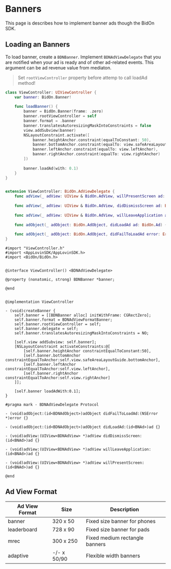 # Banners

This page is describes how to implement banner ads though the BidOn SDK.

## Loading an Banners

To load banner, create a `BDNBanner`.  Implement `BDNAdViewDelegate` that you are notified when your ad is ready and of other ad-related events. This argument can be ad revenue value from mediaton.

> Set `rootViewController` property before attemp to call loadAd method!

```swift
class ViewController: UIViewController {
    var banner: BidOn.Banner!
    
    func loadBanner() {
        banner = BidOn.Banner(frame: .zero)
        banner.rootViewController = self
        banner.format = .banner
        banner.translatesAutoresizingMaskIntoConstraints = false
        view.addSubview(banner)
        NSLayoutConstraint.activate([
            banner.heightAnchor.constraint(equalToConstant: 50),
            banner.bottomAnchor.constraint(equalTo: view.safeAreaLayoutGuide.bottomAnchor),
            banner.leftAnchor.constraint(equalTo: view.leftAnchor),
            banner.rightAnchor.constraint(equalTo: view.rightAnchor)
        ])
        
        banner.loadAd(with: 0.1)
    }
}


extension ViewController: BidOn.AdViewDelegate {
    func adView(_ adView: UIView & BidOn.AdView, willPresentScreen ad: BidOn.Ad) {}
    
    func adView(_ adView: UIView & BidOn.AdView, didDismissScreen ad: BidOn.Ad) {}
    
    func adView(_ adView: UIView & BidOn.AdView, willLeaveApplication ad: BidOn.Ad) {}
    
    func adObject(_ adObject: BidOn.AdObject, didLoadAd ad: BidOn.Ad) {}
    
    func adObject(_ adObject: BidOn.AdObject, didFailToLoadAd error: Error) {}
}
```

```obj-c
#import "ViewController.h"
#import <AppLovinSDK/AppLovinSDK.h>
#import <BidOn/BidOn.h>


@interface ViewController() <BDNAdViewDelegate>

@property (nonatomic, strong) BDNBanner *banner;

@end


@implementation ViewController

- (void)createBanner {
    self.banner = [[BDNBanner alloc] initWithFrame: CGRectZero];
    self.banner.format = BDNAdViewFormatBanner;
    self.banner.rootViewController = self;
    self.banner.delegate = self;
    self.banner.translatesAutoresizingMaskIntoConstraints = NO;
    
    [self.view addSubview: self.banner];
    [NSLayoutConstraint activateConstraints:@[
        [self.banner.heightAnchor constraintEqualToConstant:50],
        [self.banner.bottomAnchor constraintEqualToAnchor:self.view.safeAreaLayoutGuide.bottomAnchor],
        [self.banner.leftAnchor constraintEqualToAnchor:self.view.leftAnchor],
        [self.banner.rightAnchor constraintEqualToAnchor:self.view.rightAnchor]
    ]];
    
    [self.banner loadAdWith:0.1];
}

#pragma mark - BDNAdViewDelegate Protocol

- (void)adObject:(id<BDNAdObject>)adObject didFailToLoadAd:(NSError *)error {}

- (void)adObject:(id<BDNAdObject>)adObject didLoadAd:(id<BNAd>)ad {}

- (void)adView:(UIView<BDNAdView> *)adView didDismissScreen:(id<BNAd>)ad {}

- (void)adView:(UIView<BDNAdView> *)adView willLeaveApplication:(id<BNAd>)ad {}

- (void)adView:(UIView<BDNAdView> *)adView willPresentScreen:(id<BNAd>)ad {}

@end
```

## Ad View Format

| Ad View Format | Size | Description  |
|---|---|---|
| banner  | 320 x 50   | Fixed size banner for phones |
| leaderboard | 728 x 90  | Fixed size banner for pads  |
| mrec | 300 x 250 | Fixed medium rectangle banners  |
| adaptive | -/- x 50/90 | Flexible width banners |
